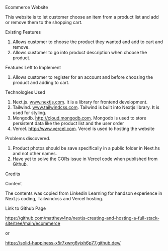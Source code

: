 Ecommerce Website

This website is to let customer choose an item from a product list and add or remove them to the shopping cart.

Existing Features

1.	Allows customer to choose the product they wanted and add to cart and remove.
2.	Allows customer to go into product description when choose the product.

Features Left to Implement

1.	Allows customer to register for an account and before choosing the product and adding to cart.


Technologies Used

1.	Next.js. www.nextjs.com. It is a library for frontend development.
2.	Tailwind. www.tailwindcss.com. Tailwind is built into Nextjs library. It is used for styling.
3.	Mongodb. http://cloud.mongodb.com. Mongodb is used to store persistent data like the product list and the user order
4.	Vercel. http://www.vercel.com. Vercel is used to hosting the website 


Problems discovered.

1.	Product photos should be save specifically in a public folder in Next.hs and not other names.
2.	Have yet to solve the CORs issue in Vercel code when published from Github.

Credits

Content

The contents was copied from Linkedin Learning for handson experience in Next.js coding, Tailwindcss and Vercel hosting.

Link to Github Page

https://github.com/matthew4np/nextjs-creating-and-hosting-a-full-stack-site/tree/main/ecommerce

or

https://solid-happiness-x5r7xwrg6vjxh6p77.github.dev/
